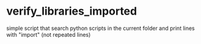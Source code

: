 # verify_libraries_imported
simple script that search python scripts in the current folder and print lines with "import" (not repeated lines)
